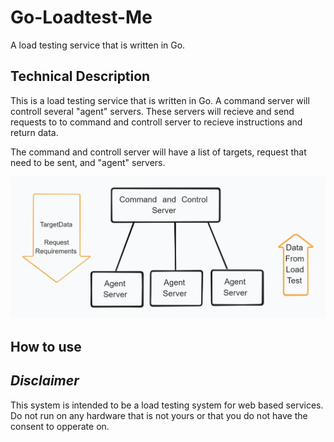 # Go-Loadtest-Me
A load testing service that is written in Go. 

## Technical Description
This is a load testing service that is written in Go. A command server will controll several "agent" servers. These servers will recieve and send requests to to command and controll server to recieve instructions and return data.

The command and controll server will have a list of targets, request that need to be sent, and "agent" servers.

![Image of the system diagram.](systemDiagram.png)

## How to use

## <em>Disclaimer</em>
This system is intended to be a load testing system for web based services. Do not run on any hardware that is not yours or that you do not have the consent to opperate on.